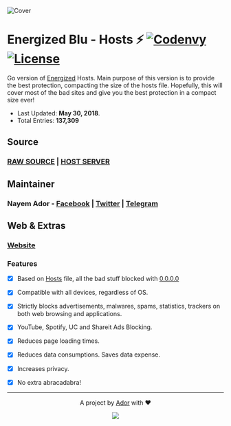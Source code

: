 ![Cover](https://ador.chorompotro.com/energized_blu_cover.svg)

# Energized Blu - Hosts ⚡ [![Codenvy](https://img.shields.io/badge/Cloud-CodeAnyWhere-7F3F97.svg)](https://codeanywhere.com/) [![License](https://img.shields.io/badge/License-MIT-blue.svg)](https://github.com/AdroitAdorKhan/Energized/blob/master/LICENSE)

Go version of [Energized](https://github.com/AdroitAdorKhan/Energized) Hosts. Main purpose of this version is to provide the best protection, compacting the size of the hosts file. Hopefully, this will cover most of the bad sites and give you the best protection in a compact size ever!

* Last Updated: **May 30, 2018**.
* Total Entries: **137,309**

## Source

### [RAW SOURCE](https://raw.githubusercontent.com/EnergizedProtection/EnergizedBlu/master/EnergizedBlu/energized/blu) | [HOST SERVER](http://adroit.heliohost.org/energized/blu)

## Maintainer

### **Nayem Ador** - [Facebook](https://facebook.com/adroitadorkhan) | [Twitter](https://twitter.com/adroitadorkhan) | [Telegram](https://t.me/adroitadorkhan)

## Web & Extras

### [Website](https://ador.chorompotro.com/)

### Features

- [x] Based on [Hosts](http://lmgtfy.com/?q=what+is+hosts+file) file, all the bad stuff blocked with [0.0.0.0](http://lmgtfy.com/?q=what+is+0.0.0.0)

- [x] Compatible with all devices, regardless of OS.

- [x] Strictly blocks advertisements, malwares, spams, statistics, trackers on both web browsing and applications.

- [x] YouTube, Spotify, UC and Shareit Ads Blocking.

- [x] Reduces page loading times.

- [x] Reduces data consumptions. Saves data expense.

- [x] Increases privacy.

- [x] No extra abracadabra! 

---

<p align="center">A project by <a href="https://github.com/AdroitAdorKhan" target="_blank">Ador</a> with ❤<p>

<p align="center"><a href="https://saythanks.io/to/AdroitAdorKhan" target="_blank"><img src="https://img.shields.io/badge/Say%20Thanks-!-1EAEDB.svg"></a><p>

